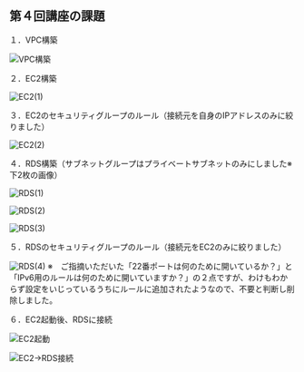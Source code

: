 ## 第４回講座の課題

１．VPC構築

![VPC構築](https://github.com/YukiNamekata/Raisetech/assets/139564081/c9e04792-37fe-4037-8b9b-b7d784904dcf)



２．EC2構築

![EC2(1)](https://github.com/YukiNamekata/Raisetech/assets/139564081/f0a7ef44-5314-4a53-85bd-fe46524e6315)



３．EC2のセキュリティグループのルール（接続元を自身のIPアドレスのみに絞りました）

![EC2(2)](https://github.com/YukiNamekata/Raisetech/assets/139564081/e94e4a8d-d75e-4ced-a30a-909c4d3f7bc7)


４．RDS構築（サブネットグループはプライベートサブネットのみにしました※下2枚の画像）

![RDS(1)](https://github.com/YukiNamekata/Raisetech/assets/139564081/66039314-6c79-460f-b3f1-0d287c33a4cc)


![RDS(2)](https://github.com/YukiNamekata/Raisetech/assets/139564081/f58f38eb-db06-4b8b-be6e-f77a93f208aa)

![RDS(3)](https://github.com/YukiNamekata/Raisetech/assets/139564081/38f354aa-3cdc-4707-88d2-75dc03501905)


５．RDSのセキュリティグループのルール（接続元をEC2のみに絞りました）

![RDS(4)](https://github.com/YukiNamekata/Raisetech/assets/139564081/df893841-2ef6-4d1e-b98f-d53f94ab2dfc)
※　ご指摘いただいた「22番ポートは何のために開いているか？」と「IPv6用のルールは何のために開いていますか？」の２点ですが、わけもわからず設定をいじっているうちにルールに追加されたようなので、不要と判断し削除しました。


６．EC2起動後、RDSに接続

![EC2起動](https://github.com/YukiNamekata/Raisetech/assets/139564081/4a67d1b4-9f4b-4125-b42f-5669ecbfece4)

![EC2→RDS接続](https://github.com/YukiNamekata/Raisetech/assets/139564081/1cbe1d59-e5dd-4510-a625-dba950049d67)
